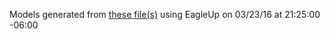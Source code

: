 Models generated from [these file(s)](https://raw.github.com/sparkfun/Rotary_Switch_Potentiometer/7fd16f4b7412bc06a416ac682d4e48c541601a0f/Hardware/Rotary_Switch_Potentiometer.brd) using EagleUp on 03/23/16 at 21:25:00 -06:00
